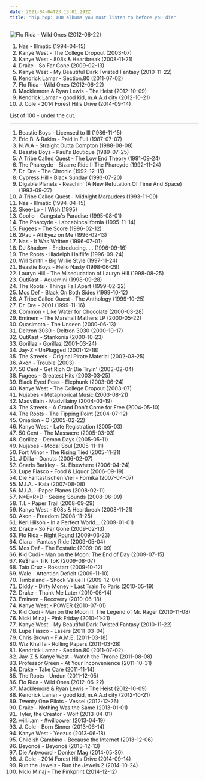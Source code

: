 ```yaml
---
date: 2021-04-04T23:13:01.292Z
title: "hip hop: 100 albums you must listen to before you die"
---
```

![Flo Rida - Wild Ones (2012-06-22)](http://coverartarchive.org/release/1e317a0c-43f5-4663-ad8b-56c25cd1ca61/4604196033-500.jpg "Flo Rida - Wild Ones (2012-06-22)")
<ol class="albums">
<li data-cover="https://via.placeholder.com/450" data-tags="hip-hop" role="button">Nas - Illmatic (1994-04-15)</li>
<li data-cover="http://coverartarchive.org/release/b0f5a6ab-ebad-43d7-b880-c5a6d6a3e79d/7595128597-500.jpg" data-tags="hip-hop, rap, hip hop" role="button">Kanye West - The College Dropout (2003-07)</li>
<li data-cover="http://coverartarchive.org/release/af8fdbd3-dc27-469d-89bf-9167514b3f5e/4819782950-500.jpg" data-tags="hip-hop" role="button">Kanye West - 808s & Heartbreak (2008-11-21)</li>
<li data-cover="http://coverartarchive.org/release/f05567cc-6ed3-40e0-bad1-7812478eecbe/2071071757-500.jpg" data-tags="hip hop, hip-hop, drake, rap, rnb" role="button">Drake - So Far Gone (2009-02-13)</li>
<li data-cover="http://coverartarchive.org/release/cd7d8c81-d519-4149-8cd0-ade722ad19b9/1469458634-500.jpg" data-tags="hip-hop" role="button">Kanye West - My Beautiful Dark Twisted Fantasy (2010-11-22)</li>
<li data-cover="http://coverartarchive.org/release/d0b24c41-8562-47fb-bfe7-5f03397c41c7/24260710820-500.jpg" data-tags="hip-hop, hip hop, west coast rap, conscious hip hop" role="button">Kendrick Lamar - Section.80 (2011-07-02)</li>
<li data-cover="http://coverartarchive.org/release/1e317a0c-43f5-4663-ad8b-56c25cd1ca61/4604196033-500.jpg" data-tags="pop, dance, hip-hop, hip hop" role="button">Flo Rida - Wild Ones (2012-06-22)</li>
<li data-cover="http://coverartarchive.org/release/a100f86e-ac89-4ced-98e9-799f4329622e/2307424566-500.jpg" data-tags="hip-hop, macklemore, hip hop, rap" role="button">Macklemore & Ryan Lewis - The Heist (2012-10-09)</li>
<li data-cover="http://coverartarchive.org/release/e1d99364-1ad9-4f4d-9505-2242eff10a44/2361576294-500.jpg" data-tags="hip hop" role="button">Kendrick Lamar - good kid, m.A.A.d city (2012-10-21)</li>
<li data-cover="http://coverartarchive.org/release/bbd931f0-f3ad-4550-b1cd-862e4b70cc03/9082731243-500.jpg" data-tags="hip hop" role="button">J. Cole - 2014 Forest Hills Drive (2014-09-14)</li>
</ol>
List of 100 - under the cut.
<!-- more -->

_________________

<ol class="albums">
<li data-cover="http://coverartarchive.org/release/3d393154-0fc9-3182-b081-79c4f30d37e4/15223438954-500.jpg" data-tags="hip-hop, rap, 80s" role="button">
Beastie Boys - Licensed to Ill (1986-11-15)
</li>
<li data-cover="http://coverartarchive.org/release/eec40590-f7f8-48ff-a3cb-0a4aab5aad30/6223485528-500.jpg" data-tags="hip-hop, hip hop" role="button">
Eric B. & Rakim - Paid in Full (1987-07-07)
</li>
<li data-cover="http://coverartarchive.org/release/b52c1c12-bd76-3ac1-b908-7afedf9cfdff/12663390077-500.jpg" data-tags="gangsta rap, hip-hop, rap, hip hop" role="button">
N.W.A - Straight Outta Compton (1988-08-08)
</li>
<li data-cover="http://coverartarchive.org/release/c5470b73-b208-4f26-97d7-a6d8f50921ed/2236356187-500.jpg" data-tags="hip-hop, 80s" role="button">
Beastie Boys - Paul's Boutique (1989-07-25)
</li>
<li data-cover="http://coverartarchive.org/release/63747b49-c817-4688-a3c3-c6b534672f3e/8559758886-500.jpg" data-tags="hip-hop" role="button">
A Tribe Called Quest - The Low End Theory (1991-09-24)
</li>
<li data-cover="https://img.discogs.com/eXcLaGRE1AczBdbBSy-ub7nbbYM=/fit-in/600x576/filters:strip_icc():format(jpeg):mode_rgb():quality(90)/discogs-images/R-1079705-1409888247-7270.jpeg.jpg" data-tags="hip-hop, hip hop" role="button">
The Pharcyde - Bizarre Ride II The Pharcyde (1992-11-24)
</li>
<li data-cover="http://coverartarchive.org/release/51088001-d00c-384f-a266-315fd3ee797a/6193413728-500.jpg" data-tags="gangsta rap, hip-hop" role="button">
Dr. Dre - The Chronic (1992-12-15)
</li>
<li data-cover="https://img.discogs.com/2GgQjIjcDb1eAQyuyx6IXw0Sf78=/fit-in/600x600/filters:strip_icc():format(jpeg):mode_rgb():quality(90)/discogs-images/R-16516737-1608227995-7003.jpeg.jpg" data-tags="hip-hop, rap" role="button">
Cypress Hill - Black Sunday (1993-07-20)
</li>
<li data-cover="https://img.discogs.com/qElWkolQZ9-axp3JQtW3yMLU_KQ=/fit-in/320x320/filters:strip_icc():format(jpeg):mode_rgb():quality(90)/discogs-images/R-528429-1318686995.jpeg.jpg" data-tags="hip hop" role="button">
Digable Planets - Reachin' (A New Refutation Of Time And Space) (1993-09-27)
</li>
<li data-cover="http://coverartarchive.org/release/0adceade-cc01-498f-a46f-0121c6802d8c/4969333235-500.jpg" data-tags="hip-hop" role="button">
A Tribe Called Quest - Midnight Marauders (1993-11-09)
</li>
<li data-cover="https://via.placeholder.com/450" data-tags="hip-hop" role="button">
Nas - Illmatic (1994-04-15)
</li>
<li data-cover="http://coverartarchive.org/release/1d2473f7-fd17-4158-b3da-623ee764cd2b/26112985625-500.jpg" data-tags="hip-hop, hip hop, sports, basketball, gin, g funk, abq, albums i had on cassette tape" role="button">
Skee-Lo - I Wish (1995)
</li>
<li data-cover="https://img.discogs.com/4XeMGHq5Amyr3RTMy0iBdUOWRfc=/fit-in/600x588/filters:strip_icc():format(jpeg):mode_rgb():quality(90)/discogs-images/R-309391-1450531695-7510.jpeg.jpg" data-tags="hip-hop, rap" role="button">
Coolio - Gangsta's Paradise (1995-08-01)
</li>
<li data-cover="http://coverartarchive.org/release/28d8288b-63fd-4995-aeb7-f95be8899795/19137757728-500.jpg" data-tags="hip hop, funk" role="button">
The Pharcyde - Labcabincalifornia (1995-11-14)
</li>
<li data-cover="http://coverartarchive.org/release/a8ac0c88-6980-411d-8c88-3eed140f71ed/7644775051-500.jpg" data-tags="hip-hop" role="button">
Fugees - The Score (1996-02-12)
</li>
<li data-cover="http://coverartarchive.org/release/8d2491b6-f77f-3ec2-9638-10c231663071/9390923312-500.jpg" data-tags="gangsta rap, hip-hop, 2pac, rap, west coast" role="button">
2Pac - All Eyez on Me (1996-02-13)
</li>
<li data-cover="http://coverartarchive.org/release/dee08d2d-eb6d-4376-988a-07984dbdf738/12639957674-500.jpg" data-tags="rap, hip-hop" role="button">
Nas - It Was Written (1996-07-01)
</li>
<li data-cover="http://coverartarchive.org/release/5992a7fd-6ade-3895-827a-a7dfdf6ebb51/26921224002-500.jpg" data-tags="1996, electronic, hip-hop" role="button">
DJ Shadow - Endtroducing..... (1996-09-16)
</li>
<li data-cover="https://via.placeholder.com/450" data-tags="hip hop" role="button">
The Roots - Illadelph Halflife (1996-09-24)
</li>
<li data-cover="http://coverartarchive.org/release/6499bee5-b119-302c-a57f-720530376f93/6322043573-500.jpg" data-tags="hip hop, 90s" role="button">
Will Smith - Big Willie Style (1997-11-24)
</li>
<li data-cover="http://coverartarchive.org/release/84a4ba6a-cc66-4a8b-b443-198646fbf85f/8508204852-500.jpg" data-tags="hip-hop, rap" role="button">
Beastie Boys - Hello Nasty (1998-06-29)
</li>
<li data-cover="http://coverartarchive.org/release/0f15251e-7f5a-48bd-bfe2-31a329066371/3037400805-500.jpg" data-tags="soul, rnb" role="button">
Lauryn Hill - The Miseducation of Lauryn Hill (1998-08-25)
</li>
<li data-cover="http://coverartarchive.org/release/63f4592c-6f58-32bb-bd9f-a431dc14e04d/6640977411-500.jpg" data-tags="hip-hop" role="button">
OutKast - Aquemini (1998-09-28)
</li>
<li data-cover="http://coverartarchive.org/release/1a3422a3-bedc-3c7a-a984-b0fd51c0e5ec/9725720160-500.jpg" data-tags="hip hop, hip-hop, rap" role="button">
The Roots - Things Fall Apart (1999-02-22)
</li>
<li data-cover="http://coverartarchive.org/release/3636d9b6-13e3-3b00-975b-9cf95a0ac21a/2434199624-500.jpg" data-tags="hip-hop" role="button">
Mos Def - Black On Both Sides (1999-10-12)
</li>
<li data-cover="http://coverartarchive.org/release/deae19bf-fbbd-4e49-9324-7ab0ae2db342/15203666279-500.jpg" data-tags="hip hop, hip-hop" role="button">
A Tribe Called Quest - The Anthology (1999-10-25)
</li>
<li data-cover="http://coverartarchive.org/release/db4baedf-bfe1-4e04-b359-99761f1b3deb/8671147785-500.jpg" data-tags="hip-hop, rap, gangsta rap" role="button">
Dr. Dre - 2001 (1999-11-16)
</li>
<li data-cover="http://coverartarchive.org/release/0eaf3a43-f00e-4416-8ea3-759d1841e3c9/4402657853-500.jpg" data-tags="hip-hop" role="button">
Common - Like Water for Chocolate (2000-03-28)
</li>
<li data-cover="http://coverartarchive.org/release/51544aed-52a1-42b9-aff0-9237ac3dd564/6693458596-500.jpg" data-tags="rap" role="button">
Eminem - The Marshall Mathers LP (2000-05-22)
</li>
<li data-cover="http://coverartarchive.org/release/d4a951a6-27a1-4e4e-8a1b-ce96ae351586/8353395863-500.jpg" data-tags="hip hop" role="button">
Quasimoto - The Unseen (2000-06-13)
</li>
<li data-cover="http://coverartarchive.org/release/2fcef022-76ae-441a-bade-728151531db9/23997227452-500.jpg" data-tags="hip-hop" role="button">
Deltron 3030 - Deltron 3030 (2000-10-17)
</li>
<li data-cover="https://img.discogs.com/M8g9GCwgDVuE1QPP0beShcLsYLg=/fit-in/456x342/filters:strip_icc():format(jpeg):mode_rgb():quality(90)/discogs-images/R-2588009-1337280111-7559.jpeg.jpg" data-tags="hip-hop" role="button">
OutKast - Stankonia (2000-10-23)
</li>
<li data-cover="http://coverartarchive.org/release/910cdb82-4237-4a10-a6f3-7795d6f297e6/3778768750-500.jpg" data-tags="alternative, electronic" role="button">
Gorillaz - Gorillaz (2001-03-24)
</li>
<li data-cover="http://coverartarchive.org/release/904e0d41-d49c-429e-8568-235bedbec612/1585589963-500.jpg" data-tags="hip-hop, hip hop, jay-z" role="button">
Jay-Z - UnPlugged (2001-12-18)
</li>
<li data-cover="http://coverartarchive.org/release/61db93a5-4c70-3d20-97be-61cc2db67d7f/14791473573-500.jpg" data-tags="british, hip-hop" role="button">
The Streets - Original Pirate Material (2002-03-25)
</li>
<li data-cover="http://coverartarchive.org/release/912b3373-5da4-4386-817a-38ba4d3865aa/4657231218-500.jpg" data-tags="rap, rnb, hip hop, akon" role="button">
Akon - Trouble (2003)
</li>
<li data-cover="https://img.discogs.com/CltElbweP099F53zgbf4sLixdeM=/fit-in/449x343/filters:strip_icc():format(jpeg):mode_rgb():quality(90)/discogs-images/R-6227302-1414223220-7436.jpeg.jpg" data-tags="rap, hip-hop, 50 cent" role="button">
50 Cent - Get Rich Or Die Tryin' (2003-02-04)
</li>
<li data-cover="http://coverartarchive.org/release/2e047053-4405-3566-9960-9633955062fa/16740713365-500.jpg" data-tags="hip hop" role="button">
Fugees - Greatest Hits (2003-03-25)
</li>
<li data-cover="http://coverartarchive.org/release/5d5ee308-2a69-4f81-8f59-8036bce6a595/6853145556-500.jpg" data-tags="black eyed peas, hip-hop" role="button">
Black Eyed Peas - Elephunk (2003-06-24)
</li>
<li data-cover="http://coverartarchive.org/release/b0f5a6ab-ebad-43d7-b880-c5a6d6a3e79d/7595128597-500.jpg" data-tags="hip-hop, rap, hip hop" role="button">
Kanye West - The College Dropout (2003-07)
</li>
<li data-cover="http://coverartarchive.org/release/941a3f75-661f-4e89-8381-cbf851bea6b6/4765069290-500.jpg" data-tags="hip-hop, chillout, japanese" role="button">
Nujabes - Metaphorical Music (2003-08-21)
</li>
<li data-cover="http://coverartarchive.org/release/a63ffa0d-d6f0-4941-9659-8e199ca14a60/4516429761-500.jpg" data-tags="hip-hop" role="button">
Madvillain - Madvillainy (2004-03-19)
</li>
<li data-cover="http://coverartarchive.org/release/2e24044e-a62d-38cd-a81c-bb18568d69f7/16604406384-500.jpg" data-tags="hip-hop, hip hop" role="button">
The Streets - A Grand Don't Come for Free (2004-05-10)
</li>
<li data-cover="http://coverartarchive.org/release/a3675fc3-f348-3d6d-970f-faa19f32c4ca/9725751296-500.jpg" data-tags="hip-hop, hip hop" role="button">
The Roots - The Tipping Point (2004-07-12)
</li>
<li data-cover="http://coverartarchive.org/release/b516f21b-ea72-4c56-b10f-92c76b7f84e5/19827025699-500.jpg" data-tags="omarion" role="button">
Omarion - O (2005-02-22)
</li>
<li data-cover="https://img.discogs.com/Bd2F0VtwjfQmcKiJxCS3LtP3fAs=/fit-in/600x600/filters:strip_icc():format(jpeg):mode_rgb():quality(90)/discogs-images/R-10446978-1570403161-3128.jpeg.jpg" data-tags="hip-hop" role="button">
Kanye West - Late Registration (2005-03)
</li>
<li data-cover="http://coverartarchive.org/release/be552d8f-ad3c-474e-9b3d-dc899aebec2e/8541825183-500.jpg" data-tags="rap, hip-hop" role="button">
50 Cent - The Massacre (2005-03-03)
</li>
<li data-cover="http://coverartarchive.org/release/ad0a377b-6c7c-30ff-921d-a47edae073e2/6436408454-500.jpg" data-tags="alternative, electronic" role="button">
Gorillaz - Demon Days (2005-05-11)
</li>
<li data-cover="http://coverartarchive.org/release/9f3a4a9b-5741-4a3b-9350-10940ce8bbf3/22229285708-500.jpg" data-tags="chillout, hip-hop, instrumental" role="button">
Nujabes - Modal Soul (2005-11-11)
</li>
<li data-cover="https://img.discogs.com/5qZBClNrEglDQ9x5e1y8Boqy9jY=/fit-in/600x600/filters:strip_icc():format(jpeg):mode_rgb():quality(90)/discogs-images/R-567992-1249683041.jpeg.jpg" data-tags="hip-hop" role="button">
Fort Minor - The Rising Tied (2005-11-21)
</li>
<li data-cover="http://coverartarchive.org/release/e3655e9f-3db1-434d-bb4b-3529d09b2989/1373313355-500.jpg" data-tags="instrumental hip-hop, hip-hop" role="button">
J Dilla - Donuts (2006-02-07)
</li>
<li data-cover="http://coverartarchive.org/release/c1611009-48c0-4171-a26d-698a57cfde9e/3985245895-500.jpg" data-tags="funk, soul" role="button">
Gnarls Barkley - St. Elsewhere (2006-04-24)
</li>
<li data-cover="http://coverartarchive.org/release/4397ed86-d649-4a01-8320-b9c55f898ed1/8569081609-500.jpg" data-tags="hip-hop, hip hop" role="button">
Lupe Fiasco - Food & Liquor (2006-09-19)
</li>
<li data-cover="http://coverartarchive.org/release/8208c422-13eb-4ade-98e4-fd551f3cd67a/12899177229-500.jpg" data-tags="hip hop, deutsch, german" role="button">
Die Fantastischen Vier - Fornika (2007-04-07)
</li>
<li data-cover="https://via.placeholder.com/450" data-tags="electronic" role="button">
M.I.A. - Kala (2007-08-08)
</li>
<li data-cover="https://img.discogs.com/vmOG8gWA1E0LtCFsj2A3WRsXfEc=/fit-in/600x521/filters:strip_icc():format(jpeg):mode_rgb():quality(90)/discogs-images/R-1594382-1279055441.jpeg.jpg" data-tags="female vocalists, hip hop" role="button">
M.I.A. - Paper Planes (2008-02-11)
</li>
<li data-cover="https://via.placeholder.com/450" data-tags="hip-hop" role="button">
N*E*R*D - Seeing Sounds (2008-06-09)
</li>
<li data-cover="http://coverartarchive.org/release/62147d7a-6270-42a8-b92e-3580ff18685f/24502383678-500.jpg" data-tags="rap" role="button">
T.I. - Paper Trail (2008-09-29)
</li>
<li data-cover="http://coverartarchive.org/release/af8fdbd3-dc27-469d-89bf-9167514b3f5e/4819782950-500.jpg" data-tags="hip-hop" role="button">
Kanye West - 808s & Heartbreak (2008-11-21)
</li>
<li data-cover="http://coverartarchive.org/release/8d888be6-0cc4-46c6-a788-9231c5857501/1116839013-500.jpg" data-tags="akon, hip hop" role="button">
Akon - Freedom (2008-11-25)
</li>
<li data-cover="http://coverartarchive.org/release/7f9b8600-7662-41ff-bf56-f0ad86d5631a/16281294365-500.jpg" data-tags="pop" role="button">
Keri Hilson - In a Perfect World... (2009-01-01)
</li>
<li data-cover="http://coverartarchive.org/release/f05567cc-6ed3-40e0-bad1-7812478eecbe/2071071757-500.jpg" data-tags="hip hop, hip-hop, drake, rap, rnb" role="button">
Drake - So Far Gone (2009-02-13)
</li>
<li data-cover="http://coverartarchive.org/release/9123d325-bf8e-4423-be98-98478dccee20/3602906301-500.jpg" data-tags="electronic, hip hop, pop, rap, flo rida right round" role="button">
Flo Rida - Right Round (2009-03-23)
</li>
<li data-cover="https://img.discogs.com/seNp3NoWnr-TUnz9tjaaEhLFeSk=/fit-in/450x450/filters:strip_icc():format(jpeg):mode_rgb():quality(90)/discogs-images/R-2038279-1260197851.jpeg.jpg" data-tags="female vocalists, pop, ciara" role="button">
Ciara - Fantasy Ride (2009-05-04)
</li>
<li data-cover="http://coverartarchive.org/release/c131cfbf-5024-4a50-a27b-366f04d3fcd8/1674181130-500.jpg" data-tags="hip hop, hip-hop" role="button">
Mos Def - The Ecstatic (2009-06-09)
</li>
<li data-cover="http://coverartarchive.org/release/e44d998a-0b74-4bbf-b0b1-f8cb5541169d/2727460436-500.jpg" data-tags="hip-hop" role="button">
Kid Cudi - Man on the Moon: The End of Day (2009-07-15)
</li>
<li data-cover="https://img.discogs.com/mfBQb1jLNhdDOFkJN0QuxSOqNSs=/fit-in/293x283/filters:strip_icc():format(jpeg):mode_rgb():quality(90)/discogs-images/R-601450-1137095929.gif.jpg" data-tags="tik tok, pop" role="button">
Ke$ha - TiK ToK (2009-08-07)
</li>
<li data-cover="https://img.discogs.com/4b-rCTzer3nw7mF6FpBiT29Efwc=/fit-in/467x467/filters:strip_icc():format(jpeg):mode_rgb():quality(90)/discogs-images/R-3580560-1336101432.jpeg.jpg" data-tags="pop, dance" role="button">
Taio Cruz - Rokstarr (2009-10-12)
</li>
<li data-cover="http://coverartarchive.org/release/7fe11570-db06-4d5a-8e53-d841c8cc6b37/6032925292-500.jpg" data-tags="hip hop" role="button">
Wale - Attention Deficit (2009-11-10)
</li>
<li data-cover="http://coverartarchive.org/release/c74c559b-f79f-4f60-ab87-80cff2da8124/9375294375-500.jpg" data-tags="hip hop" role="button">
Timbaland - Shock Value II (2009-12-04)
</li>
<li data-cover="http://coverartarchive.org/release/1ca7d52e-e60b-4a65-812b-95e268ca588e/2419336392-500.jpg" data-tags="hip hop" role="button">
Diddy - Dirty Money - Last Train To Paris (2010-05-19)
</li>
<li data-cover="http://coverartarchive.org/release/7e5cf3e1-f511-43f5-aa6d-8b66100f7924/2071145317-500.jpg" data-tags="hip-hop" role="button">
Drake - Thank Me Later (2010-06-14)
</li>
<li data-cover="http://coverartarchive.org/release/dddf01df-f9f1-4ba6-b414-5ddf1984fc7f/1310901778-500.jpg" data-tags="eminem, hip-hop, rap" role="button">
Eminem - Recovery (2010-06-18)
</li>
<li data-cover="http://coverartarchive.org/release/eb03333a-e805-44c2-85a3-0b77fa920871/1198344598-500.jpg" data-tags="hip hop" role="button">
Kanye West - POWER (2010-07-01)
</li>
<li data-cover="https://via.placeholder.com/450" data-tags="hip-hop" role="button">
Kid Cudi - Man on the Moon II: The Legend of Mr. Rager (2010-11-08)
</li>
<li data-cover="http://coverartarchive.org/release/883c2b91-e65d-4520-b001-807d0fd23ee6/1940800991-500.jpg" data-tags="rap" role="button">
Nicki Minaj - Pink Friday (2010-11-21)
</li>
<li data-cover="http://coverartarchive.org/release/cd7d8c81-d519-4149-8cd0-ade722ad19b9/1469458634-500.jpg" data-tags="hip-hop" role="button">
Kanye West - My Beautiful Dark Twisted Fantasy (2010-11-22)
</li>
<li data-cover="http://coverartarchive.org/release/0387cd5d-b6db-4c47-b570-14ac185ba7e1/25103537590-500.jpg" data-tags="hip-hop, hip hop" role="button">
Lupe Fiasco - Lasers (2011-03-04)
</li>
<li data-cover="http://coverartarchive.org/release/9436b881-afc0-434f-b5d8-d33ddc48a25e/3110558549-500.jpg" data-tags="hip hop" role="button">
Chris Brown - F.A.M.E. (2011-03-18)
</li>
<li data-cover="http://coverartarchive.org/release/c1d2f621-c5c1-4bc6-acf9-440192654421/1630959999-500.jpg" data-tags="rap" role="button">
Wiz Khalifa - Rolling Papers (2011-03-28)
</li>
<li data-cover="http://coverartarchive.org/release/d0b24c41-8562-47fb-bfe7-5f03397c41c7/24260710820-500.jpg" data-tags="hip-hop, hip hop, west coast rap, conscious hip hop" role="button">
Kendrick Lamar - Section.80 (2011-07-02)
</li>
<li data-cover="http://coverartarchive.org/release/e08a3b6c-22ff-423a-8706-adbd45203698/1585327827-500.jpg" data-tags="hip-hop, rap" role="button">
Jay-Z & Kanye West - Watch the Throne (2011-08-08)
</li>
<li data-cover="https://img.discogs.com/yqF2UyXS_V-n_6IIZDSEwPMfSkA=/fit-in/600x586/filters:strip_icc():format(jpeg):mode_rgb():quality(90)/discogs-images/R-3379958-1558871673-1919.jpeg.jpg" data-tags="hip hop, rap, 10s, 2011 albums" role="button">
Professor Green - At Your Inconvenience (2011-10-31)
</li>
<li data-cover="http://coverartarchive.org/release/0b4ab5f2-73f0-405f-9add-2330c3a248c1/2054695522-500.jpg" data-tags="drake, hip hop" role="button">
Drake - Take Care (2011-11-14)
</li>
<li data-cover="http://coverartarchive.org/release/17105002-a6fd-4f92-9589-aa7f98073638/4785732549-500.jpg" data-tags="hip hop" role="button">
The Roots - Undun (2011-12-05)
</li>
<li data-cover="http://coverartarchive.org/release/1e317a0c-43f5-4663-ad8b-56c25cd1ca61/4604196033-500.jpg" data-tags="pop, dance, hip-hop, hip hop" role="button">
Flo Rida - Wild Ones (2012-06-22)
</li>
<li data-cover="http://coverartarchive.org/release/a100f86e-ac89-4ced-98e9-799f4329622e/2307424566-500.jpg" data-tags="hip-hop, macklemore, hip hop, rap" role="button">
Macklemore & Ryan Lewis - The Heist (2012-10-09)
</li>
<li data-cover="http://coverartarchive.org/release/e1d99364-1ad9-4f4d-9505-2242eff10a44/2361576294-500.jpg" data-tags="hip hop" role="button">
Kendrick Lamar - good kid, m.A.A.d city (2012-10-21)
</li>
<li data-cover="http://coverartarchive.org/release/77f25b0b-bb51-44fb-b7b5-9c5c391769dd/7221126832-500.jpg" data-tags="alternative" role="button">
Twenty One Pilots - Vessel (2012-12-26)
</li>
<li data-cover="http://coverartarchive.org/release/cfd78aa4-6938-439e-8be0-e9c51255d35c/5326272078-500.jpg" data-tags="drake, hip hop" role="button">
Drake - Nothing Was the Same (2013-01-01)
</li>
<li data-cover="http://coverartarchive.org/release/28b3139a-1905-4978-9004-9a170b1b64c6/8854274705-500.jpg" data-tags="hip-hop, rap" role="button">
Tyler, the Creator - Wolf (2013-04-01)
</li>
<li data-cover="http://coverartarchive.org/release/9ddd2084-2f0a-432d-a5ed-f14ad151ea87/3912567094-500.jpg" data-tags="electronica, hip hop, dance pop, hip house, electronic dance" role="button">
will.i.am - #willpower (2013-04-19)
</li>
<li data-cover="http://coverartarchive.org/release/d32d031a-0a3a-44b5-9d7e-2a6a21790e04/4402882720-500.jpg" data-tags="hip hop, j cole, born sinner" role="button">
J. Cole - Born Sinner (2013-06-14)
</li>
<li data-cover="http://coverartarchive.org/release/e1cd2cd9-3cd6-40bf-9802-9aa2d231fc2d/4371133470-500.jpg" data-tags="hip-hop, rap" role="button">
Kanye West - Yeezus (2013-06-18)
</li>
<li data-cover="http://coverartarchive.org/release/af54650b-5020-4b8b-a121-3f32f31d86eb/5905091136-500.jpg" data-tags="hip-hop" role="button">
Childish Gambino - Because the Internet (2013-12-06)
</li>
<li data-cover="http://coverartarchive.org/release/f74c6ec2-7319-406b-9910-a6c3fe940176/9051815709-500.jpg" data-tags="rnb, pop" role="button">
Beyoncé - Beyoncé (2013-12-13)
</li>
<li data-cover="http://coverartarchive.org/release/a432f2d1-52cf-440b-bb69-74badf6befaa/25692677906-500.jpg" data-tags="hip-hop, electronic, hip hop" role="button">
Die Antwoord - Donker Mag (2014-05-30)
</li>
<li data-cover="http://coverartarchive.org/release/bbd931f0-f3ad-4550-b1cd-862e4b70cc03/9082731243-500.jpg" data-tags="hip hop" role="button">
J. Cole - 2014 Forest Hills Drive (2014-09-14)
</li>
<li data-cover="http://coverartarchive.org/release/8d5673a1-f435-4a02-9e32-8741397969c8/10297212424-500.jpg" data-tags="hip-hop, rap, hip hop, hardcore hip hop" role="button">
Run the Jewels - Run the Jewels 2 (2014-10-24)
</li>
<li data-cover="https://img.discogs.com/BTRRlKipAt0FyCxkVtpr38OZ1RU=/fit-in/600x600/filters:strip_icc():format(jpeg):mode_rgb():quality(90)/discogs-images/R-6433698-1476283514-3609.jpeg.jpg" data-tags="rap, hip-hop, hip hop" role="button">
Nicki Minaj - The Pinkprint (2014-12-12)
</li>
</ol>